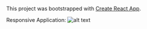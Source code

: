 This project was bootstrapped with [Create React App](https://github.com/facebook/create-react-app).

Responsive Application:
![alt text](Snapshots/Responsive.gif)
